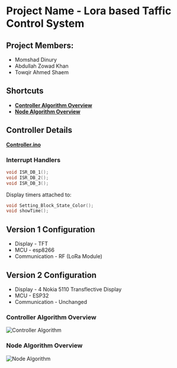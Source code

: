 # Project Name - Lora based Taffic Control System

## Project Members:
* Momshad Dinury
* Abdullah Zowad Khan
* Towqir Ahmed Shaem

## Shortcuts
* [**Controller Algorithm Overview**](#controller-algorithm-overview)
* [**Node Algorithm Overview**](#node-algorithm-overview)

## Controller Details

[**Controller.ino**](https://gitlab.com/Momshad/Lora-Traffic-Control-System/blob/Controller-Adjustments-Timers-Displays/Controller/Controller.ino)

### Interrupt Handlers

```cpp
void ISR_DB_1();
void ISR_DB_2();
void ISR_DB_3();
```

Display timers attached to:
```cpp
void Setting_Block_State_Color();
void showTime();
```

## Version 1 Configuration

* Display - TFT
* MCU - esp8266
* Communication - RF (LoRa Module)

## Version 2 Configuration

* Display - 4 Nokia 5110 Transflective Display
* MCU - ESP32
* Communication - Unchanged

### Controller Algorithm Overview
![Controller Algorithm](https://gitlab.com/Momshad/Lora-Traffic-Control-System/blob/Controller-Adjustments-Timers-Displays/Data%20Collection/Algorithm/Traffic%20Control.jpg)

### Node Algorithm Overview
![Node Algorithm](https://gitlab.com/Momshad/Lora-Traffic-Control-System/blob/Controller-Adjustments-Timers-Displays/Data%20Collection/Algorithm/Traffic%20Control%20Node.jpg)    
